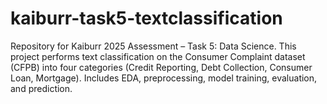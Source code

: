 # kaiburr-task5-textclassification
Repository for Kaiburr 2025 Assessment – Task 5: Data Science. This project performs text classification on the Consumer Complaint dataset (CFPB) into four categories (Credit Reporting, Debt Collection, Consumer Loan, Mortgage). Includes EDA, preprocessing, model training, evaluation, and prediction.
